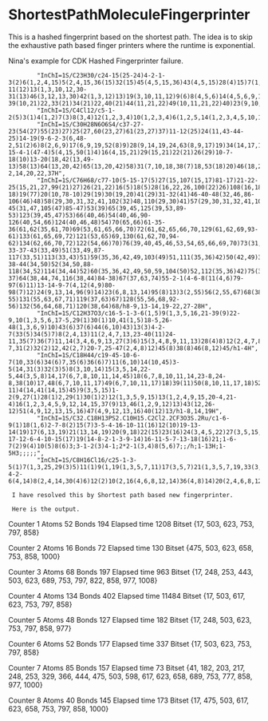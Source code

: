 ShortestPathMoleculeFingerprinter
=================================

This is a hashed fingerprint based on the shortest path. The idea is to skip the exhaustive path based finger printers where the runtime is exponential.

Nina's example for CDK Hashed Fingerprinter failure.


            "InChI=1S/C23H30/c24-15(25-24)4-2-1-3(2)6(1,2,4,15)5(2,4,15,36(15)32(15)45(4,5,15,36)43(4,5,15)28(4)15)7(1,2,3,4,6,15,27(2)41(1,2,7)35(1,2)7)12(1,2,3,6)10-11(12)13(1,3,10,12,30-31(13)46(3,12,13,30)42(1,3,12)13)19(3,10,11,12)9(6)8(4,5,6)14(4,5,6,9,15)17(8,9,19)16(9,10,11,19)18(8,9,14,17,19,47(8,9,14,17)48(8,9,14)37(8,14)38(8,14)48)20(3,9,10,11,12,13,16,17,19)21(10,11,13,19)22(10,11,19,20,26-39(10,21)22,33(21)34(21)22,40(21)44(11,21,22)49(10,11,21,22)40)23(9,10,11,16,17,18,19,20,21)29(16)52(16,17,18,23)50(16,17,18,23)51(16,17,18,23)52/h28H",
            "InChI=1S/C4Cl12/c5-1-2(5)3(1)4(1,2)7(3)8(3,4)12(1,2,3,4)10(1,2,3,4)6(1,2,5,14(1,2,3,4,5,10,12)16(1,2,3,4,7,8,10)12)13(1,2,3,4,5)9(1,2,3,4,5)11(1,2,3,4,7,13)15(1,2,3,4,7,8,9)13",
            "InChI=1S/C30H28N6O6S4/c37-27-23(54(27)55(23)27)25(27,60(23,27)61(23,27)37)11-12(25)24(11,43-44-25)14-19(9-6-2-3(6,48-2,51(2)6)8(2,6,9)17(6,9,19,52(8)9)28(9,14,19,24,63(8,9,17)19)34(14,17,19,24,57(14,19)28)36(11,12,14,24,28,66(14,24,28)34)40(11,12,24)33(11,12,23,25,27,59(23,25)27)41(11,12,25,36)40)21-15-4-1(47-4)5(4,15,50(1)4)16(4,15,21)29(15,21)22(21)26(29)10-7-18(10)13-20(18,42(13,49-13)58(13)64(13,20,42)65(13,20,42)58)31(7,10,18,38(7)18,53(18)20)46(18,20)45(10,26)39(7,10,26)32(7,10,22,26)35(21,22,26,29,56(22)32)30(15,16,21,22,26,29,62(5,15,16)29,67(15,16,26)29)68(21,22,29)35/h1-2,14,20,22,37H",
            "InChI=1S/C76H68/c77-10(5-15-17(5)27(15,107(15,17)81-17)21-22-25(15,21,27,99(21)27)26(21,22)16(5)18(5)28(16,22,26,100(22)26)108(16,18)82-18)19(77)20(10,78-10)29(19)30(19,20)41(29)31-32(41)46-40-48(32,46,86-106(46)48)58(29,30,31,32,41,102(32)48,110(29,30)41)57(29,30,31,32,41,109(29,30)41)47(31,101(31)57)39-45(31,47,105(47)85-47)53(39)65(39,45,125(39,53,89-53)123(39,45,47)53)66(40,46)54(40,46,90-126(40,54,66)124(40,46,48)54)70(65,66)61-35-36(61,62(35,61,70)69(53,61,65,66,70)72(61,62,65,66,70,129(61,62,69,93-61)133(61,65,69,72)121(53,65)69,130(61,62,70,94-62)134(62,66,70,72)122(54,66)70)76(39,40,45,46,53,54,65,66,69,70)73(31,32,39,40,41,45,46,47,48,57)58)42(35)49-33-37-43(33,49)51(33,49,87-117(33,51)113(33,43)51)59(35,36,42,49,103(49)51,111(35,36)42)50(42,49)34-38-44(34,50)52(34,50,88-118(34,52)114(34,44)52)60(35,36,42,49,50,59,104(50)52,112(35,36)42)75(33,34,42,43,44,49,50,51,52,59)74(33,34,37,38,43,44)63(37,43,115(37,43)83-37)64(38,44,74,116(38,44)84-38)67(37,63,74)55-2-1(4-6-8(11(4,6)79-97(6)11)13-14-9-7(4,12(4,9)80-98(7)12)24(9,13,14,96(9)14)23(6,8,13,14)95(8)13)3(2,55)56(2,55,67)68(38,55,63,64,67,74)71(55,56,63,64,67,74,127(55,56,67,91-55)131(55,63,67,71)119(37,63)67)128(55,56,68,92-56)132(56,64,68,71)120(38,64)68/h8-9,13-14,19-22,27-28H",
            "InChI=1S/C12H37O3/c16-5-1-3-6(1,5)9(1,3,5,16,21-39(9)22-9,10(1,3,5,6,17-5,29(1)30(1)10,41(1,5)18-5,26-48(1,3,6,9)10)43(6)37(6)44(6,10)43)13(3)4-2-7(33(5)34(5)7)8(2,4,13)11(2,4,7,13,23-40(11)24-11,35(7)36(7)11,14(3,4,6,9,13,27(3)6)15(3,4,8,9,11,13)28(4)8)12(2,4,7,8,19-7,31(2)32(2)12,42(2,7)20-7,25-47(2,4,8)12)45(8)38(8)46(8,12)45/h1-4H",
            "InChI=1S/C18H44/c19-45-10-6-7(10,33(6)34(6)7,35(6)36(6)7)11(6,10)14(10,45)3-5(14,31(3)32(3)5)8(3,10,14)15(3,5,14,22-5,44(3,5,8)14,17(6,7,8,10,11,14,45)18(6,7,8,10,11,14,23-8,24-8,38(10)17,48(6,7,10,11,17)49(6,7,10,11,17)18)39(11)50(8,10,11,17,18)52(8,10,11,14,17,18)42(11,17)25-11)4(14,41(14,15)45)9(3,5,15)1-2(9,27(1)28(1)2,29(1)30(1)2)12(1,3,5,9,15)13(1,2,4,9,15,20-4,21-4)16(1,2,3,4,5,9,12,14,15,37(9)13,46(1,2,9,12)13)43(12,26-12)51(4,9,12,13,15,16)47(4,9,12,13,16)40(12)13/h1-8,14,19H",
            "InChI=1S/C32.C18H13PS2.C10H15.C2Cl2.2CF3O3S.2Ru/c1-6-9(1)18(1,6)2-7-8(2)15(7)3-5-4-16-10-11(16)12(10)19-13-14(19)17(6,13,19)21(13,14,19)20(9,18)22(15)23(16)24(3,4,5,22)27(3,5,15,22,23)26(2,7,8,18,20,22)25(1,6,9,18,20,21,32(7,8,15,20,22,24,26)27)31(13,14,17,19,21,23)29(10,11,12,16,23,24)28(4,5,16,22,23,24,27)30(10,11,12,19,21,23,29)31;20-17-12-6-4-10-15(17)19(14-8-2-1-3-9-14)16-11-5-7-13-18(16)21;1-6-7(2)9(4)10(5)8(6)3;3-1-2(3)4-1;2*2-1(3,4)8(5,6)7;;/h;1-13H;1-5H3;;;;;",
            "InChI=1S/C8H16Cl16/c25-1-3-5(1)7(1,3,25,29(3)5)11(1)9(1,19(1,3,5,7,11)17(3,5,7)21(1,3,5,7,19,33(3,5)17,37(5,17)39(3,5,17)21)23(1,3,5,7,9,11,17,19,27(1)19)31(1,7)25)15(3,5,7,11)13(3,5,7,35(3,7)15)14-4-2-6(4,14)8(2,4,14,30(4)6)12(2)10(2,16(4,6,8,12,14)36(4,8)14)20(2,4,6,8,12)18(4,6,8)22(2,4,6,8,20,34(4,6)18,38(6,18)40(4,6,18)22)24(2,4,6,8,10,12,18,20,28(2)20)32(2,8)26(2)8"
     
     I have resolved this by Shortest path based new fingerprinter.
     
     Here is the output.

Counter     1	Atoms	52	Bonds	194	Elapsed time	1208	Bitset	{17, 503, 623, 753, 797, 858}

Counter	2	Atoms	16	Bonds	72	Elapsed time	130	Bitset	{475, 503, 623, 658, 753, 858, 1000}

Counter	3	Atoms	68	Bonds	197	Elapsed time	963	Bitset	{17, 248, 253, 443, 503, 623, 689, 753, 797, 822, 858, 977, 1008}

Counter	4	Atoms	134	Bonds	402	Elapsed time	11484	Bitset	{17, 503, 617, 623, 753, 797, 858}

Counter	5	Atoms	48	Bonds	127	Elapsed time	182	Bitset	{17, 248, 503, 623, 753, 797, 858, 977}

Counter	6	Atoms	52	Bonds	177	Elapsed time	337	Bitset	{17, 503, 623, 753, 797, 858}

Counter	7	Atoms	85	Bonds	157	Elapsed time	73	Bitset	{41, 182, 203, 217, 248, 253, 329, 366, 444, 475, 503, 598, 617, 623, 658, 689, 753, 777, 858, 977, 1000}

Counter	8	Atoms	40	Bonds	145	Elapsed time	173	Bitset	{17, 475, 503, 617, 623, 658, 753, 797, 858, 1000}
